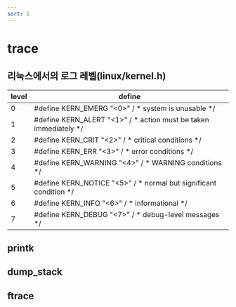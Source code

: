 ```yaml
---
sort: 1
---
```


# trace
## 리눅스에서의 로그 레벨(linux/kernel.h)

|level|define|
|-----|------|
|0|#define KERN_EMERG "<0>" / * system is unusable */|
|1|#define KERN_ALERT "<1>" / * action must be taken immediately */|
|2|#define KERN_CRIT "<2>" / * critical conditions */|
|3|#define KERN_ERR "<3>" / * error conditions */|
|4|#define KERN_WARNING "<4>" / * WARNING conditions */|
|5|#define KERN_NOTICE "<5>" / * normal but significant condition */|
|6|#define KERN_INFO "<6>" / * informational */|
|7|#define KERN_DEBUG "<7>" / * debug-level messages */|

## printk
## dump_stack
## ftrace